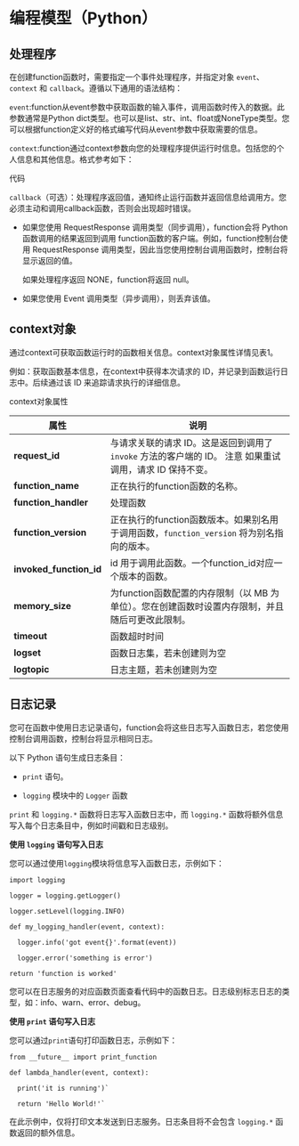 # 编程模型（Python）

## 处理程序

在创建function函数时，需要指定一个事件处理程序，并指定对象 `event`、`context` 和 `callback`。遵循以下通用的语法结构：

   

`event`:function从event参数中获取函数的输入事件，调用函数时传入的数据。此参数通常是Python dict类型。也可以是list、str、int、float或NoneType类型。您可以根据function定义好的格式编写代码从event参数中获取需要的信息。

 

`context`:function通过context参数向您的处理程序提供运行时信息。包括您的个人信息和其他信息。格式参考如下：

代码

  

 

`callback`（可选）：处理程序返回值，通知终止运行函数并返回信息给调用方。您必须主动和调用callback函数，否则会出现超时错误。

* 如果您使用 RequestResponse 调用类型（同步调用），function会将 Python 函数调用的结果返回到调用 function函数的客户端。例如，function控制台使用 RequestResponse 调用类型，因此当您使用控制台调用函数时，控制台将显示返回的值。

  如果处理程序返回 NONE，function将返回 null。

* 如果您使用 Event 调用类型（异步调用），则丢弃该值。

 

 

## context对象 

通过context可获取函数运行时的函数相关信息。context对象属性详情见表1。

例如：获取函数基本信息，在context中获得本次请求的 ID，并记录到函数运行日志中。后续通过该 ID 来追踪请求执行的详细信息。

 

context对象属性

| 属性                    | 说明                                                         |
| ----------------------- | ------------------------------------------------------------ |
| **request_id**          | 与请求关联的请求 ID。这是返回到调用了 `invoke` 方法的客户端的 ID。   注意   如果重试调用，请求 ID 保持不变。 |
| **function_name**       | 正在执行的function函数的名称。                               |
| **function_handler**    | 处理函数                                                     |
| **function_version**    | 正在执行的function函数版本。如果别名用于调用函数，`function_version` 将为别名指向的版本。 |
| **invoked_function_id** | id 用于调用此函数。一个function_id对应一个版本的函数。       |
| **memory_size**         | 为function函数配置的内存限制（以 MB 为单位）。您在创建函数时设置内存限制，并且随后可更改此限制。 |
| **timeout**             | 函数超时时间                                                 |
| **logset**              | 函数日志集，若未创建则为空                                   |
| **logtopic**            | 日志主题，若未创建则为空                                     |

 

## 日志记录

您可在函数中使用日志记录语句，function会将这些日志写入函数日志，若您使用控制台调用函数，控制台将显示相同日志。

以下 Python 语句生成日志条目：

* `print` 语句。

* `logging` 模块中的 `Logger` 函数

`print` 和 `logging.*` 函数将日志写入函数日志中，而 `logging.*` 函数将额外信息写入每个日志条目中，例如时间戳和日志级别。

**使用 `logging` 语句写入日志**

您可以通过使用`logging`模块将信息写入函数日志，示例如下： 

```
import logging

logger = logging.getLogger()

logger.setLevel(logging.INFO)

def my_logging_handler(event, context):

  logger.info('got event{}'.format(event))

  logger.error('something is error')

return 'function is worked'  
```


 

您可以在日志服务的对应函数页面查看代码中的函数日志。日志级别标志日志的类型，如：info、warn、error、debug。
 
**使用 `print` 语句写入日志**

您可以通过`print`语句打印函数日志，示例如下：

```
from __future__ import print_function

def lambda_handler(event, context):

  print('it is running')`

  return 'Hello World!'`   
```  

在此示例中，仅将打印文本发送到日志服务。日志条目将不会包含 `logging.*` 函数返回的额外信息。
